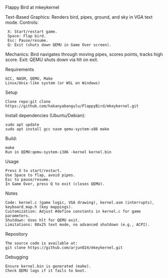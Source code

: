 Flappy Bird at mkeykernel

Text-Based Graphics: Renders bird, pipes, ground, and sky in VGA text mode.
Controls:

     X: Start/restart game.
     Space: Flap bird.
     Esc: Pause/resume.
     Q: Exit (shuts down QEMU in Game Over screen).


Mechanics: Bird navigates through moving pipes, scores points, tracks high score.
Exit: QEMU shuts down via hlt on exit.

Requirements

    GCC, NASM, QEMU, Make
    Linux/Unix-like system (or WSL on Windows)

Setup

    Clone repo:git clone https://github.com/hakanyabangulu/FlappyBird/mkeykernel.git

Install dependencies (Ubuntu/Debian):

    sudo apt update
    sudo apt install gcc nasm qemu-system-x86 make


Build:

    make
    Run in QEMU:qemu-system-i386 -kernel kernel.bin



Usage

    Press X to start/restart.
    Use Space to flap, avoid pipes.
    Esc to pause/resume.
    In Game Over, press Q to exit (closes QEMU).

Notes

    Code: kernel.c (game logic, VGA drawing), kernel.asm (interrupts), keyboard_map.h (key mappings).
    Customization: Adjust #define constants in kernel.c for game parameters.
    Shutdown: Uses hlt for QEMU exit.
    Limitations: 80x25 text mode, no advanced shutdown (e.g., ACPI).

Repository

    The source code is available at:
    git clone https://github.com/arjun024/mkeykernel.git

Debugging

    Ensure kernel.bin is generated (make).
    Check QEMU logs if it fails to boot.

